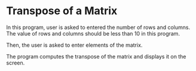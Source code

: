 # Transpose of a Matrix
In this program, user is asked to entered the number of rows and columns. The value of rows and columns should be less than 10 in this program.

Then, the user is asked to enter elements of the matrix.

The program computes the transpose of the matrix and displays it on the screen.

